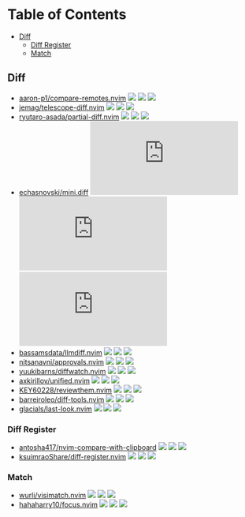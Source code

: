 # Table of Contents

<!-- toc -->

- [Diff](#diff)
  - [Diff Register](#diff-register)
  - [Match](#match)

<!-- tocstop -->

## Diff

- [aaron-p1/compare-remotes.nvim](https://github.com/aaron-p1/compare-remotes.nvim) ![](https://img.shields.io/github/stars/aaron-p1/compare-remotes.nvim) ![](https://img.shields.io/github/last-commit/aaron-p1/compare-remotes.nvim) ![](https://img.shields.io/github/commit-activity/y/aaron-p1/compare-remotes.nvim)
- [jemag/telescope-diff.nvim](https://github.com/jemag/telescope-diff.nvim) ![](https://img.shields.io/github/stars/jemag/telescope-diff.nvim) ![](https://img.shields.io/github/last-commit/jemag/telescope-diff.nvim) ![](https://img.shields.io/github/commit-activity/y/jemag/telescope-diff.nvim)
- [ryutaro-asada/partial-diff.nvim](https://github.com/ryutaro-asada/partial-diff.nvim) ![](https://img.shields.io/github/stars/ryutaro-asada/partial-diff.nvim) ![](https://img.shields.io/github/last-commit/ryutaro-asada/partial-diff.nvim) ![](https://img.shields.io/github/commit-activity/y/ryutaro-asada/partial-diff.nvim)
- [echasnovski/mini.diff](https://github.com/echasnovski/mini.diff) ![](https://img.shields.io/github/stars/echasnovski/mini.diff) ![](https://img.shields.io/github/last-commit/echasnovski/mini.diff) ![](https://img.shields.io/github/commit-activity/y/echasnovski/mini.diff)
- [bassamsdata/llmdiff.nvim](https://github.com/bassamsdata/llmdiff.nvim) ![](https://img.shields.io/github/stars/bassamsdata/llmdiff.nvim) ![](https://img.shields.io/github/last-commit/bassamsdata/llmdiff.nvim) ![](https://img.shields.io/github/commit-activity/y/bassamsdata/llmdiff.nvim)
- [nitsanavni/approvals.nvim](https://github.com/nitsanavni/approvals.nvim) ![](https://img.shields.io/github/stars/nitsanavni/approvals.nvim) ![](https://img.shields.io/github/last-commit/nitsanavni/approvals.nvim) ![](https://img.shields.io/github/commit-activity/y/nitsanavni/approvals.nvim)
- [yuukibarns/diffwatch.nvim](https://github.com/yuukibarns/diffwatch.nvim) ![](https://img.shields.io/github/stars/yuukibarns/diffwatch.nvim) ![](https://img.shields.io/github/last-commit/yuukibarns/diffwatch.nvim) ![](https://img.shields.io/github/commit-activity/y/yuukibarns/diffwatch.nvim)
- [axkirillov/unified.nvim](https://github.com/axkirillov/unified.nvim) ![](https://img.shields.io/github/stars/axkirillov/unified.nvim) ![](https://img.shields.io/github/last-commit/axkirillov/unified.nvim) ![](https://img.shields.io/github/commit-activity/y/axkirillov/unified.nvim)
- [KEY60228/reviewthem.nvim](https://github.com/KEY60228/reviewthem.nvim) ![](https://img.shields.io/github/stars/KEY60228/reviewthem.nvim) ![](https://img.shields.io/github/last-commit/KEY60228/reviewthem.nvim) ![](https://img.shields.io/github/commit-activity/y/KEY60228/reviewthem.nvim)
- [barreiroleo/diff-tools.nvim](https://github.com/barreiroleo/diff-tools.nvim) ![](https://img.shields.io/github/stars/barreiroleo/diff-tools.nvim) ![](https://img.shields.io/github/last-commit/barreiroleo/diff-tools.nvim) ![](https://img.shields.io/github/commit-activity/y/barreiroleo/diff-tools.nvim)
- [glacials/last-look.nvim](https://github.com/glacials/last-look.nvim) ![](https://img.shields.io/github/stars/glacials/last-look.nvim) ![](https://img.shields.io/github/last-commit/glacials/last-look.nvim) ![](https://img.shields.io/github/commit-activity/y/glacials/last-look.nvim)

### Diff Register

- [antosha417/nvim-compare-with-clipboard](https://github.com/antosha417/nvim-compare-with-clipboard) ![](https://img.shields.io/github/stars/antosha417/nvim-compare-with-clipboard) ![](https://img.shields.io/github/last-commit/antosha417/nvim-compare-with-clipboard) ![](https://img.shields.io/github/commit-activity/y/antosha417/nvim-compare-with-clipboard)
- [ksuimraoShare/diff-register.nvim](https://github.com/ksuimraoShare/diff-register.nvim) ![](https://img.shields.io/github/stars/ksuimraoShare/diff-register.nvim) ![](https://img.shields.io/github/last-commit/ksuimraoShare/diff-register.nvim) ![](https://img.shields.io/github/commit-activity/y/ksuimraoShare/diff-register.nvim)

### Match

- [wurli/visimatch.nvim](https://github.com/wurli/visimatch.nvim) ![](https://img.shields.io/github/stars/wurli/visimatch.nvim) ![](https://img.shields.io/github/last-commit/wurli/visimatch.nvim) ![](https://img.shields.io/github/commit-activity/y/wurli/visimatch.nvim)
- [hahaharry10/focus.nvim](https://github.com/hahaharry10/focus.nvim) ![](https://img.shields.io/github/stars/hahaharry10/focus.nvim) ![](https://img.shields.io/github/last-commit/hahaharry10/focus.nvim) ![](https://img.shields.io/github/commit-activity/y/hahaharry10/focus.nvim)
